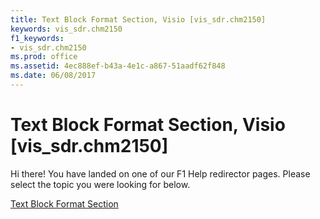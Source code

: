 ```yaml
---
title: Text Block Format Section, Visio [vis_sdr.chm2150]
keywords: vis_sdr.chm2150
f1_keywords:
- vis_sdr.chm2150
ms.prod: office
ms.assetid: 4ec888ef-b43a-4e1c-a867-51aadf62f848
ms.date: 06/08/2017
---
```



# Text Block Format Section, Visio [vis_sdr.chm2150]

Hi there! You have landed on one of our F1 Help redirector pages. Please select the topic you were looking for below.

[Text Block Format Section](http://msdn.microsoft.com/library/7109ca54-1012-bf38-a8e9-946826abbb18%28Office.15%29.aspx)

